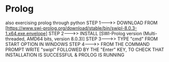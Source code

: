 # Prolog
also exercising prolog through python
STEP 1--->>  DOWNLOAD FROM [https://www.swi-prolog.org/download/stable/bin/swipl-8.0.3-1.x64.exe.envelope]
STEP 2--->>  INSTALL  [SWI-Prolog version (Multi-threaded, AMD64 bits, version 8.0.3)]
STEP 3--->>  TYPE "cmd" FROM START OPTION IN WINDOWS 
STEP 4--->>  FROM THE COMMAND PROMPT WRITE "swipl" FOLLOWED BY THE "Enter" KEY, TO CHECK THAT INSTALLATION IS SUCCESSFUL & PROLOG IS RUNNING
